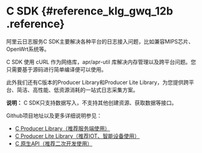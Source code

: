 # C SDK {#reference_klg_gwq_12b .reference}

阿里云日志服务C SDK主要解决各种平台的日志接入问题，比如兼容MIPS芯片、OpenWrt系统等。

C SDK 使用 cURL 作为网络库，apr/apr-util 库解决内存管理以及跨平台问题。您只需要基于源码进行简单编译便可以使用。

此外我们还有C版本的Producer Library和Producer Lite Library，为您提供跨平台、简洁、高性能、低资源消耗的一站式日志采集方案。

**说明：** C SDK只支持数据写入，不支持其他创建资源、获取数据等接口。

Github项目地址以及更多详细说明参见：

-   [C Producer Library（推荐服务端使用）](https://github.com/aliyun/aliyun-log-c-sdk)
-   [C Producer Lite Library（推荐IOT、智能设备使用）](https://github.com/aliyun/aliyun-log-c-sdk/tree/lite)
-   [C 原生API（推荐二次开发使用）](https://github.com/aliyun/aliyun-log-c-sdk/blob/master/inner_interface.md)

